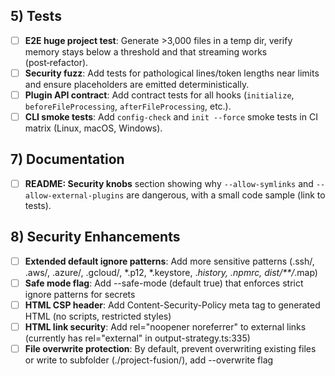 ## 5) Tests
- [ ] **E2E huge project test**: Generate >3,000 files in a temp dir, verify memory stays below a threshold and that streaming works (post‑refactor).
- [ ] **Security fuzz**: Add tests for pathological lines/token lengths near limits and ensure placeholders are emitted deterministically.
- [ ] **Plugin API contract**: Add contract tests for all hooks (`initialize`, `beforeFileProcessing`, `afterFileProcessing`, etc.).
- [ ] **CLI smoke tests**: Add `config-check` and `init --force` smoke tests in CI matrix (Linux, macOS, Windows).

## 7) Documentation
- [ ] **README: Security knobs** section showing why `--allow-symlinks` and `--allow-external-plugins` are dangerous, with a small code sample (link to tests).

## 8) Security Enhancements
- [ ] **Extended default ignore patterns**: Add more sensitive patterns (.ssh/, .aws/, .azure/, .gcloud/, *.p12, *.keystore, .*history, .npmrc, dist/**/*.map)
- [ ] **Safe mode flag**: Add --safe-mode (default true) that enforces strict ignore patterns for secrets
- [ ] **HTML CSP header**: Add Content-Security-Policy meta tag to generated HTML (no scripts, restricted styles)
- [ ] **HTML link security**: Add rel="noopener noreferrer" to external links (currently has rel="external" in output-strategy.ts:335)
- [ ] **File overwrite protection**: By default, prevent overwriting existing files or write to subfolder (./project-fusion/), add --overwrite flag